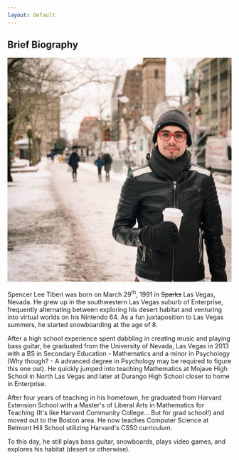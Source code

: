 ```yaml
---
layout: default
---
```


<h2 class="ressec"> Brief Biography </h2>

<span class="col-sm-6" style="padding-left: 0"><img src="copley.jpg"></span>

Spencer Lee Tiberi was born on March 29<sup>th</sup>, 1991 in <del>Sparks</del> Las Vegas, Nevada. He grew up in the southwestern Las Vegas suburb of Enterprise, frequently alternating between exploring his desert habitat and venturing into virtual worlds on his Nintendo 64. As a fun juxtaposition to Las Vegas summers, he started snowboarding at the age of 8.

After a high school experience spent dabbling in creating music and playing bass guitar, he graduated from the University of Nevada, Las Vegas in 2013 with a BS in Secondary Education - Mathematics and a minor in Psychology (Why though? - A advanced degree in Psychology may be required to figure this one out). He quickly jumped into teaching Mathematics at Mojave High School in North Las Vegas and later at Durango High School closer to home in Enterprise.

After four years of teaching in his hometown, he graduated from Harvard Extension School with a Master's of Liberal Arts in Mathematics for Teaching (It's like Harvard Community College... But for grad school!) and moved out to the Boston area. He now teaches Computer Science at Belmont Hill School utilizing Harvard's CS50 curriculum.

To this day, he still plays bass guitar, snowboards, plays video games, and explores his habitat (desert or otherwise).
